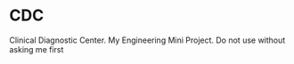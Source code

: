 CDC
===

Clinical Diagnostic Center. My Engineering Mini Project. Do not use without asking me first
